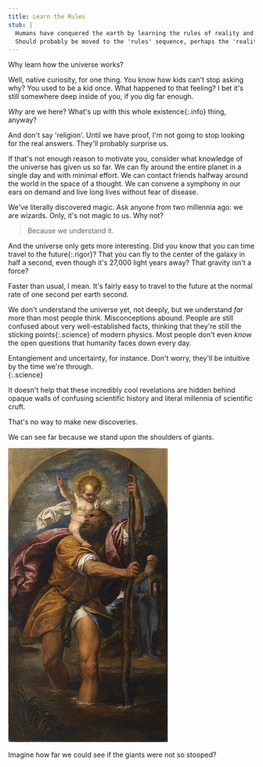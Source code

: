 ```yaml
---
title: Learn the Rules
stub: |
  Humans have conquered the earth by learning the rules of reality and using them to their advantage.
  Should probably be moved to the 'rules' sequence, perhaps the 'reality' sequence.
---
```

Why learn how the universe works?

Well, native curiosity, for one thing. You know how kids can't stop asking why?
You used to be a kid once. What happened to that feeling? I bet it's still
somewhere deep inside of you, if you dig far enough.

*Why* are we here? What's up with this whole <span>existence</span>{:.info}
thing, anyway?

<aside class="info">
And don't say 'religion'. Until we have proof, I'm not going to stop
looking for the real answers. They'll probably surprise us.
</aside>

If that's not enough reason to motivate you, consider what knowledge of the
universe has given us so far. We can fly around the entire planet in a single
day and with minimal effort. We can contact friends halfway around the world in
the space of a thought. We can convene a symphony in our ears on demand and live
long lives without fear of disease.

We've literally discovered magic. Ask anyone from two millennia ago: we are
wizards. Only, it's not magic to us. Why not?

> Because we understand it.

And the universe only gets more interesting. Did you know that you can time
travel <span>to the future</span>{:.rigor}? That you can fly to the center of
the galaxy in half a second, even though it's 27,000 light years away? That
gravity isn't a force?

<aside class="rigor">
Faster than usual, I mean. It's fairly easy to travel to the future at the
normal rate of one second per earth second.
</aside>

We don't understand the universe yet, not deeply, but we understand *far* more
than most people think. Misconceptions abound. People are still confused about
very well-established facts, thinking that they're still the <span>sticking
points</span>{:.science} of modern physics. Most people don't even *know* the
open questions that humanity faces down every day.

<aside>Entanglement and uncertainty, for instance. Don't worry, they'll be
intuitive by the time we're through.</aside>{:.science}

It doesn't help that these incredibly cool revelations are hidden behind opaque
walls of confusing scientific history and literal millennia of scientific cruft.

That's no way to make new discoveries.

We can see far because we stand upon the shoulders of giants.

![Upon a giant](/images/giantshoulders.jpg)

Imagine how far we could see if the giants were not so stooped?
